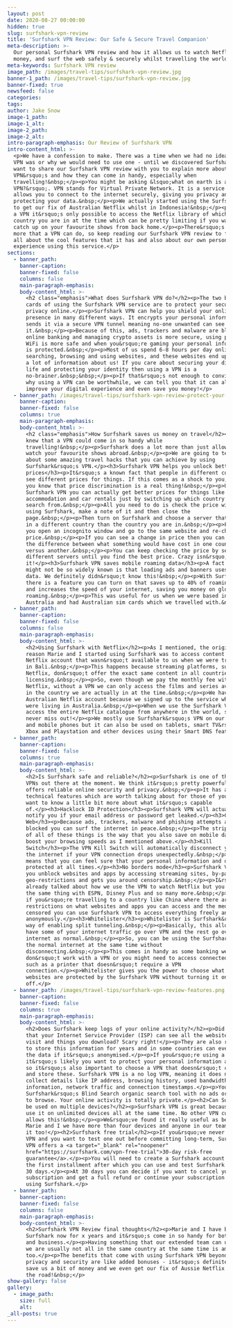 ```yaml
---
layout: post
date: 2020-08-27 00:00:00
hidden: true
slug: surfshark-vpn-review
title: 'Surfshark VPN Review: Our Safe & Secure Travel Companion'
meta-description: >-
  Our personal Surfshark VPN review and how it allows us to watch Netflix, save
  money, and surf the web safely & securely whilst travelling the world
meta-keywords: Surfshark VPN review
image_path: /images/travel-tips/surfshark-vpn-review.jpg
banner-1_path: /images/travel-tips/surfshark-vpn-review.jpg
banner-fixed: true
newsfeed: false
categories:
tags:
author: Jake Snow
image-1_path:
image-1_alt:
image-2_path:
image-2_alt:
intro-paragraph-emphasis: Our Review of Surfshark VPN
intro-content_html: >-
  <p>We have a confession to make. There was a time when we had no idea what a
  VPN was or why we would need to use one - until we discovered Surfshark. We
  want to share our Surfshark VPN review with you to explain more about
  VPN&rsquo;s and how they can come in handy, especially when
  travelling!&nbsp;</p><p>You might be asking &lsquo;what on earth is a
  VPN?&rsquo;. VPN stands for Virtual Private Network. It is a service that
  allows you to connect to the internet securely, giving you privacy and
  protecting your data.&nbsp;</p><p>We actually started using the Surfshark VPN
  to get our fix of Australian Netflix whilst in Indonesia!&nbsp;</p><p>Without
  a VPN it&rsquo;s only possible to access the Netflix library of whichever
  country you are in at the time which can be pretty limiting if you want to
  catch up on your favourite shows from back home.</p><p>There&rsquo;s a lot
  more that a VPN can do, so keep reading our Surfshark VPN review to find out
  all about the cool features that it has and also about our own personal
  experience using this service.</p>
sections:
  - banner_path:
    banner-caption:
    banner-fixed: false
    columns: false
    main-paragraph-emphasis:
    body-content_html: >-
      <h2 class="emphasis">What does Surfshark VPN do?</h2><p>The two big draw
      cards of using the Surfshark VPN service are to protect your security and
      privacy online.</p><p>Surfshark VPN can help you shield your online
      presence in many different ways. It encrypts your personal information and
      sends it via a secure VPN tunnel meaning no-one unwanted can see
      it.&nbsp;</p><p>Because of this, ads, trackers and malware are blocked,
      online banking and managing crypto assets is more secure, using public
      WiFi is more safe and when you&rsquo;re gaming your personal information
      is protected.&nbsp;</p><p>Most of us spend 6-8 hours per day online
      searching, browsing and using websites, and these websites end up learning
      a lot of information about us! If you care about securing your digital
      life and protecting your identity then using a VPN is a
      no-brainer.&nbsp;&nbsp;</p><p>If that&rsquo;s not enough to convince you
      why using a VPN can be worthwhile, we can tell you that it can also
      improve your digital experience and even save you money!</p>
  - banner_path: /images/travel-tips/surfshark-vpn-review-protect-your-privacy-and-data.png
    banner-caption:
    banner-fixed: false
    columns: true
    main-paragraph-emphasis:
    body-content_html: >-
      <h2 class="emphasis">How Surfshark saves us money on travel</h2><p>Who
      knew that a VPN could come in so handy while
      travelling!&nbsp;</p><p>Surfshark does a lot more than just allow you to
      watch your favourite shows abroad.&nbsp;</p><p>We are going to tell you
      about some amazing travel hacks that you can achieve by using
      Surfshark&rsquo;s VPN.</p><h3>Surfshark VPN helps you unlock better
      prices</h3><p>It&rsquo;s a known fact that people in different countries
      see different prices for things. If this comes as a shock to you, well now
      you know that price discrimination is a real thing!&nbsp;</p><p>Using the
      Surfshark VPN you can actually get better prices for things like flights
      accommodation and car rentals just by switching up which country you
      search from.&nbsp;</p><p>All you need to do is check the price without
      using Surfshark, make a note of it and then close the
      page.&nbsp;</p><p>Then turn on Surfshark and choose a server that&rsquo;s
      in a different country than the country you are in.&nbsp;</p><p>Finally,
      you open an incognito window and go to the same website and re-check the
      price.&nbsp;</p><p>If you can see a change in price then you can now see
      the difference between what something would have cost in one country
      versus another.&nbsp;</p><p>You can keep checking the price by selecting
      different servers until you find the best price. Crazy isn&rsquo;t
      it!</p><h3>Surfshark VPN saves mobile roaming data</h3><p>A fact that
      might not be so widely known is that loading ads and banners uses a lot of
      data. We definitely didn&rsquo;t know this!&nbsp;</p><p>With Surfshark
      there is a feature you can turn on that saves up to 40% of roaming data
      and increases the speed of your internet, saving you money on global
      roaming.&nbsp;</p><p>This was useful for us when we were based in
      Australia and had Australian sim cards which we travelled with.&nbsp;</p>
  - banner_path:
    banner-caption:
    banner-fixed: false
    columns: false
    main-paragraph-emphasis:
    body-content_html: >-
      <h2>Using Surfshark with Netflix</h2><p>As I mentioned, the original
      reason Marie and I started using Surfshark was to access content from our
      Netflix account that wasn&rsquo;t available to us when we were travelling
      in Bali.&nbsp;</p><p>This happens because streaming platforms, such as
      Netflix, don&rsquo;t offer the exact same content in all countries due to
      licensing.&nbsp;</p><p>So, even though we pay the monthly fee with
      Netflix, without a VPN we can only access the films and series available
      in the country we are actually in at the time.&nbsp;</p><p>We have an
      Australian Netflix account because we signed up to the service when we
      were living in Australia.&nbsp;</p><p>When we use the Surfshark VPN we can
      access the entire Netflix catalogue from anywhere in the world, so we
      never miss out!</p><p>We mostly use Surfshark&rsquo;s VPN on our laptops
      and mobile phones but it can also be used on tablets, smart TV&rsquo;s,
      Xbox and Playstation and other devices using their Smart DNS feature.</p>
  - banner_path:
    banner-caption:
    banner-fixed: false
    columns: true
    main-paragraph-emphasis:
    body-content_html: >-
      <h2>Is Surfshark safe and reliable?</h2><p>Surfshark is one of the best
      VPNs out there at the moment. We think it&rsquo;s pretty powerful and
      offers reliable online security and privacy.&nbsp;</p><p>It has a few
      technical features which are worth talking about for those of you that
      want to know a little bit more about what it&rsquo;s capable
      of.</p><h3>Hacklock ID Protection</h3><p>Surfshark VPN will actually
      notify you if your email address or password get leaked.</p><h3>Clean
      Web</h3><p>Because ads, trackers, malware and phishing attempts are all
      blocked you can surf the internet in peace.&nbsp;</p><p>The stripping back
      of all of these things is the way that you also save on mobile data and
      boost your browsing speeds as I mentioned above.</p><h3>Kill
      Switch</h3><p>The VPN Kill Switch will automatically disconnect you from
      the internet if your VPN connection drops unexpectedly.&nbsp;</p><p>This
      means that you can feel sure that your personal information and data is
      protected at all times.</p><h3>No borders mode</h3><p>Surfshark VPN lets
      you unblock websites and apps by accessing streaming sites, by-passing
      geo-restrictions and gets you around censorship.&nbsp;</p><p>I&rsquo;ve
      already talked about how we use the VPN to watch Netflix but you can do
      the same thing with ESPN, Disney Plus and so many more.&nbsp;</p><p>Plus,
      if you&rsquo;re travelling to a country like China where there are
      restrictions on what websites and apps you can access and the media is
      censored you can use Surfshark VPN to access everything freely and
      anonymously.</p><h3>Whitelister</h3><p>Whitelister is Surfshark&rsquo;s
      way of enabling split tunneling.&nbsp;</p><p>Basically, this allows you to
      have some of your internet traffic go over VPN and the rest go over the
      internet as normal.&nbsp;</p><p>So, you can be using the Surfshark VPN and
      the normal internet at the same time without
      disconnecting.&nbsp;</p><p>This comes in handy as some banking websites
      don&rsquo;t work with a VPN or you might need to access connected devices
      such as a printer that doesn&rsquo;t require a VPN
      connection.</p><p>Whitelister gives you the power to choose what apps and
      websites are protected by the Surfshark VPN without turning it on and
      off.</p>
  - banner_path: /images/travel-tips/surfshark-vpn-review-features.png
    banner-caption:
    banner-fixed: false
    columns: true
    main-paragraph-emphasis:
    body-content_html: >-
      <h2>Does Surfshark keep logs of your online activity?</h2><p>Did you know
      that your Internet Service Provider (ISP) can see all the websites you
      visit and things you download? Scary right!</p><p>They are also required
      to store this information for years and in some countries can even sell
      the data if it&rsquo;s anonymised.</p><p>If you&rsquo;re using a VPN then
      it&rsquo;s likely you want to protect your personal information and data
      so it&rsquo;s also important to choose a VPN that doesn&rsquo;t collect
      and store these. Surfshark VPN is a no log VPN, meaning it does not
      collect details like IP address, browsing history, used bandwidth, session
      information, network traffic and connection timestamps.</p><p>You can use
      Surfshark&rsquo;s Blind Search organic search tool with no ads or tracking
      to browse. Your online activity is totally private.</p><h2>Can Surfshark
      be used on multiple devices?</h2><p>Surfshark VPN is great because you can
      use it on unlimited devices all at the same time. No other VPN currently
      allows this!&nbsp;</p><p>We&rsquo;ve found it really useful as between
      Marie and I we have more than four devices and anyone in our team can use
      it too!</p><h2>Surfshark free trial</h2><p>If you&rsquo;ve never used a
      VPN and you want to test one out before committing long-term, Surfshark
      VPN offers a <a target="_blank" rel="noopener"
      href="https://surfshark.com/vpn-free-trial">30-day risk-free
      guarantee</a>.</p><p>You will need to create a Surfshark account and pay
      the first installment after which you can use and test Surfshark VPN for
      30 days.</p><p>At 30 days you can decide if you want to cancel your
      subscription and get a full refund or continue your subscription and keep
      using Surfshark.</p>
  - banner_path:
    banner-caption:
    banner-fixed: false
    columns: false
    main-paragraph-emphasis:
    body-content_html: >-
      <h2>Surfshark VPN Review final thoughts</h2><p>Marie and I have been using
      Surfshark now for x years and it&rsquo;s come in so handy for both travel
      and business.</p><p>Having something that our extended team can use since
      we are usually not all in the same country at the same time is amazing
      too.</p><p>The benefits that come with using Surfshark VPN beyond the
      privacy and security are like added bonuses - it&rsquo;s definitely helped
      save us a bit of money and we even get our fix of Aussie Netflix whilst on
      the road!&nbsp;</p>
show-gallery: false
gallery:
  - image_path:
    size: full
    alt:
_all-posts: true
---
```


